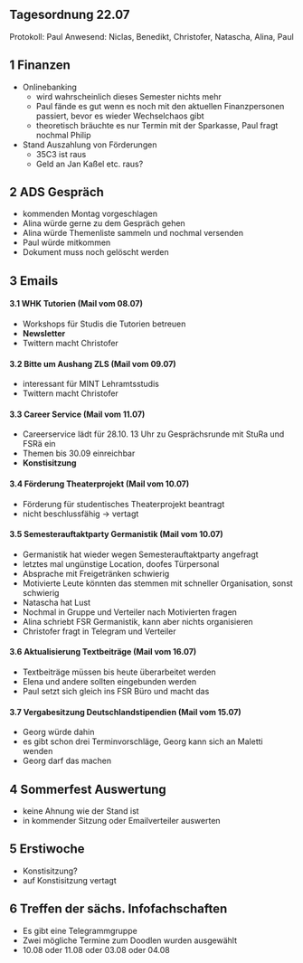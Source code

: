 ---
---

## Tagesordnung 22.07

Protokoll: Paul
Anwesend: Niclas, Benedikt, Christofer, Natascha, Alina, Paul

## 1 Finanzen

- Onlinebanking
  - wird wahrscheinlich dieses Semester nichts mehr
  - Paul fände es gut wenn es noch mit den aktuellen Finanzpersonen passiert, bevor es wieder Wechselchaos gibt
  - theoretisch bräuchte es nur Termin mit der Sparkasse, Paul fragt nochmal Philip
- Stand Auszahlung von Förderungen
  - 35C3 ist raus
  - Geld an Jan Kaßel etc. raus?

## 2 ADS Gespräch

- kommenden Montag vorgeschlagen
- Alina würde gerne zu dem Gespräch gehen
- Alina würde Themenliste sammeln und nochmal versenden
- Paul würde mitkommen
- Dokument muss noch gelöscht werden

## 3 Emails

#### 3.1 WHK Tutorien (Mail vom 08.07)

- Workshops für Studis die Tutorien betreuen
- **Newsletter**
- Twittern macht Christofer

#### 3.2 Bitte um Aushang ZLS (Mail vom 09.07)

- interessant für MINT Lehramtsstudis
- Twittern macht Christofer

#### 3.3 Career Service (Mail vom 11.07)

- Careerservice lädt für 28.10. 13 Uhr zu Gesprächsrunde mit StuRa und FSRä ein
- Themen bis 30.09 einreichbar
- **Konstisitzung**

#### 3.4 Förderung Theaterprojekt (Mail vom 10.07)

- Förderung für studentisches Theaterprojekt beantragt
- nicht beschlussfähig -> vertagt

#### 3.5 Semesterauftaktparty Germanistik (Mail vom 10.07)

- Germanistik hat wieder wegen Semesterauftaktparty angefragt
- letztes mal ungünstige Location, doofes Türpersonal
- Absprache mit Freigetränken schwierig
- Motivierte Leute könnten das stemmen mit schneller Organisation, sonst schwierig
- Natascha hat Lust
- Nochmal in Gruppe und Verteiler nach Motivierten fragen
- Alina schriebt FSR Germanistik, kann aber nichts organisieren
- Christofer fragt in Telegram und Verteiler

#### 3.6 Aktualisierung Textbeiträge (Mail vom 16.07)

- Textbeiträge müssen bis heute überarbeitet werden
- Elena und andere sollten eingebunden werden
- Paul setzt sich gleich ins FSR Büro und macht das

#### 3.7 Vergabesitzung Deutschlandstipendien (Mail vom 15.07)

- Georg würde dahin
- es gibt schon drei Terminvorschläge, Georg kann sich an Maletti wenden
- Georg darf das machen

## 4 Sommerfest Auswertung

- keine Ahnung wie der Stand ist
- in kommender Sitzung oder Emailverteiler auswerten

## 5 Erstiwoche

- Konstisitzung?
- auf Konstisitzung vertagt

## 6 Treffen der sächs. Infofachschaften

- Es gibt eine Telegrammgruppe
- Zwei mögliche Termine zum Doodlen wurden ausgewählt
- 10.08 oder 11.08 oder 03.08 oder 04.08
